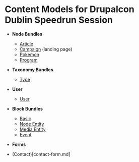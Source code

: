 # Content Models for Drupalcon Dublin Speedrun Session

* **Node Bundles**
  * [Article](artcle.md)
  * [Campaign](campaign.md) (landing page)
  * [Pokemon](pokemon.md)
  * [Program](program.md)

* **Taxonomy Bundles**
  * [Type](type.md)

* **User**
  * [User](user.md)

* **Block Bundles**
  * [Basic](basic-block.md)
  * [Node Entity](node-entity-block.md)
  * [Media Entity](media-entity-block.md)
  * [Event](event.md)
* **Forms**
* (Contact)[contact-form.md]
